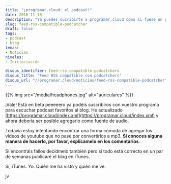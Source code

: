 ```yaml
---
title: "¡programar.cloud: el podcast!"
date: 2016-11-18
description: "Ya puedes sucribirte a programar.cloud como si fuese un podcast"
slug: feed-rss-compatible-podcatcher
draft: false
tags:
- podcast
- blog
temas:
- Noticias
niveles:
- Iniciaciación

disqus_identifier: feed-rss-compatible-podcatchers
disqus_title: "Feed RSS compatible con podcatchers"
disqus_url: "//programar.cloud/noticias/feed-rss-compatible-podcatcher"
--- 
```


{{% img src="/media/headphones.jpg" alt="auriculares" %}}

¡Vale! Está en beta peeeeero ya podéis suscribiros con vuestro programa para escuchar podcast favoritos al blog. He actualizado [https://programar.cloud/index.xml](https://programar.cloud/index.xml) y ahora debería ser posible agregarlo como fuente de audio. 

Todavía estoy intentando encontrar una forma cómoda de agregar los vídeos de youtube que no pase por convertirlos a mp3. **Si conoces alguna manera de hacerlo, por favor, explícamelo en los comentarios**.

Si encontráis fallos decídmelo también pero si todo está correcto en un par de semanas publicaré el blog en iTunes. 

Sí, iTunes. Yo. Quién me ha visto y quién me ve.<!--more-->

jv